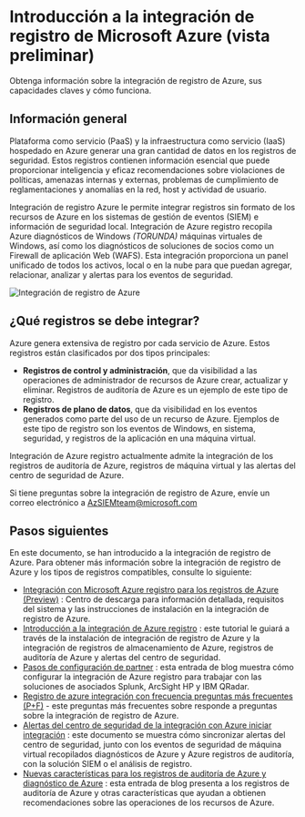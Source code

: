 <properties
   pageTitle="Introducción a la integración de registro de Microsoft Azure | Microsoft Azure"
   description="Obtenga información sobre la integración de registro de Azure, sus capacidades claves y cómo funciona."
   services="security"
   documentationCenter="na"
   authors="TomShinder"
   manager="MBaldwin"
   editor="TerryLanfear"/>

<tags
   ms.service="security"
   ms.devlang="na"
   ms.topic="article"
   ms.tgt_pltfrm="na"
   ms.workload="na"
   ms.date="08/24/2016"
   ms.author="TomSh"/>

# <a name="introduction-to-microsoft-azure-log-integration-preview"></a>Introducción a la integración de registro de Microsoft Azure (vista preliminar)

Obtenga información sobre la integración de registro de Azure, sus capacidades claves y cómo funciona.

## <a name="overview"></a>Información general

Plataforma como servicio (PaaS) y la infraestructura como servicio (IaaS) hospedado en Azure generar una gran cantidad de datos en los registros de seguridad. Estos registros contienen información esencial que puede proporcionar inteligencia y eficaz recomendaciones sobre violaciones de políticas, amenazas internas y externas, problemas de cumplimiento de reglamentaciones y anomalías en la red, host y actividad de usuario.

Integración de registro Azure le permite integrar registros sin formato de los recursos de Azure en los sistemas de gestión de eventos (SIEM) e información de seguridad local. Integración de Azure registro recopila Azure diagnósticos de Windows *(TORUNDA)* máquinas virtuales de Windows, así como los diagnósticos de soluciones de socios como un Firewall de aplicación Web (WAFS). Esta integración proporciona un panel unificado de todos los activos, local o en la nube para que puedan agregar, relacionar, analizar y alertas para los eventos de seguridad.

![Integración de registro de Azure][1]

## <a name="what-logs-can-i-integrate"></a>¿Qué registros se debe integrar?

Azure genera extensiva de registro por cada servicio de Azure. Estos registros están clasificados por dos tipos principales:

- **Registros de control y administración**, que da visibilidad a las operaciones de administrador de recursos de Azure crear, actualizar y eliminar. Registros de auditoría de Azure es un ejemplo de este tipo de registro.
- **Registros de plano de datos**, que da visibilidad en los eventos generados como parte del uso de un recurso de Azure. Ejemplos de este tipo de registro son los eventos de Windows, en sistema, seguridad, y registros de la aplicación en una máquina virtual.

Integración de Azure registro actualmente admite la integración de los registros de auditoría de Azure, registros de máquina virtual y las alertas del centro de seguridad de Azure.

Si tiene preguntas sobre la integración de registro de Azure, envíe un correo electrónico a [AzSIEMteam@microsoft.com](mailto:AzSIEMteam@microsoft.com)

## <a name="next-steps"></a>Pasos siguientes

En este documento, se han introducido a la integración de registro de Azure. Para obtener más información sobre la integración de registro de Azure y los tipos de registros compatibles, consulte lo siguiente:

- [Integración con Microsoft Azure registro para los registros de Azure (Preview)](https://www.microsoft.com/download/details.aspx?id=53324) : Centro de descarga para información detallada, requisitos del sistema y las instrucciones de instalación en la integración de registro de Azure.
- [Introducción a la integración de Azure registro](security-azure-log-integration-get-started.md) : este tutorial le guiará a través de la instalación de integración de registro de Azure y la integración de registros de almacenamiento de Azure, registros de auditoría de Azure y alertas del centro de seguridad.
- [Pasos de configuración de partner](https://blogs.msdn.microsoft.com/azuresecurity/2016/08/23/azure-log-siem-configuration-steps/) : esta entrada de blog muestra cómo configurar la integración de Azure registro para trabajar con las soluciones de asociados Splunk, ArcSight HP y IBM QRadar.
- [Registro de azure integración con frecuencia preguntas más frecuentes (P+F)](security-azure-log-integration-faq.md) - este preguntas más frecuentes sobre responde a preguntas sobre la integración de registro de Azure.
- [Alertas del centro de seguridad de la integración con Azure iniciar integración](../security-center/security-center-integrating-alerts-with-log-integration.md) : este documento se muestra cómo sincronizar alertas del centro de seguridad, junto con los eventos de seguridad de máquina virtual recopilados diagnósticos de Azure y Azure registros de auditoría, con la solución SIEM o el análisis de registro.
- [Nuevas características para los registros de auditoría de Azure y diagnóstico de Azure](https://azure.microsoft.com/blog/new-features-for-azure-diagnostics-and-azure-audit-logs/) : esta entrada de blog presenta a los registros de auditoría de Azure y otras características que ayudan a obtienen recomendaciones sobre las operaciones de los recursos de Azure.

<!--Image references-->
[1]: ./media/security-azure-log-integration-overview/azure-log-integration.png
